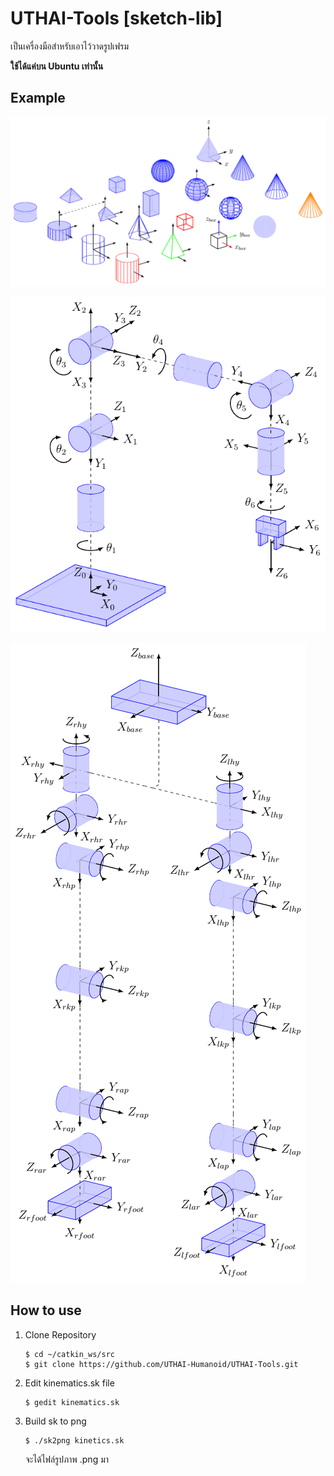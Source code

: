 # UTHAI-Tools [sketch-lib]
เป็นเครื่องมือสำหรับเอาไว้วาดรูปเฟรม

**ใช้ได้แค่บน Ubuntu เท่านั้น**

## Example
![](https://github.com/UTHAI-Humanoid/UTHAI-Tools/blob/master/sketch-lib/basic-shapes.png?raw=true)

![](https://github.com/UTHAI-Humanoid/UTHAI-Tools/blob/master/sketch-lib/test_robot.png?raw=true)

![](https://github.com/UTHAI-Humanoid/UTHAI-Tools/blob/master/sketch-lib/uthai_kinematics.png?raw=true)

## How to use
1. Clone Repository
    ```
    $ cd ~/catkin_ws/src
    $ git clone https://github.com/UTHAI-Humanoid/UTHAI-Tools.git
    ```

1. Edit kinematics.sk file
    ```
    $ gedit kinematics.sk
    ```

1. Build sk to png
    ```
    $ ./sk2png kinetics.sk
    ```
    จะได้ไฟล์รูปภาพ .png มา



